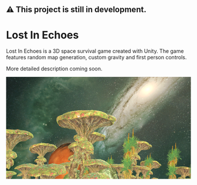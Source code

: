 ## ⚠️ This project is still in development.

# Lost In Echoes

Lost In Echoes is a 3D space survival game created with Unity. The game features random map generation, custom gravity and first person controls.

More detailed description coming soon.

![](./lostInEchoes.png)
